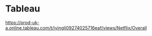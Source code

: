 # Tableau
[https://prod-uk-a.online.tableau.com/t/jyingli09274025716eaf/views/Netflix/Overall
](https://ying2829.github.io/Tableau/)
